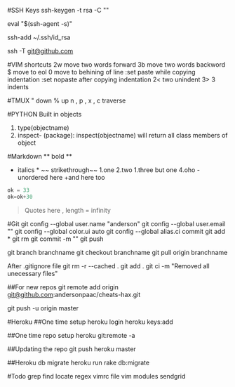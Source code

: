 #SSH Keys
ssh-keygen -t rsa -C ""

eval "$(ssh-agent -s)"

ssh-add ~/.ssh/id_rsa

ssh -T git@github.com

#VIM shortcuts
2w move two words forward
3b move two words backword
$ move to eol
0 move to behining of line
:set paste while copying indentation
:set nopaste after copying indentation
2< two unindent
3> 3 indents

#TMUX
" down
% up
n , p , x , c traverse

#PYTHON
Built in objects
1.	type(objectname)
2.  inspect- (package): inspect(objectname) will return all class members of object

#Markdown
** bold **
* italics *
~~ strikethrough~~
1.one
2.two
1.three but one
4.oho
-unordered here
+and here too
```python 
ok = 33
ok=ok+30
```
>Quotes here , length = infinity

#Git
git config --global user.name "anderson"
git config --global user.email ""
git config --global color.ui auto
git config --global alias.ci commit
git add *
git rm 
git commit -m ""
git push

git branch branchname
git checkout branchname
git pull origin branchname

After .gitignore file
git rm -r --cached .
git add .
git ci -m "Removed all unecessary files"

##For new repos
git remote add origin git@github.com:andersonpaac/cheats-hax.git

git push -u origin master

#Heroku
##One time setup
heroku login
heroku keys:add

##One time repo setup
heroku git:remote -a <APPNAME>

##Updating the repo
git push heroku master

##Heroku db migrate
 heroku run rake db:migrate

#Todo
grep
find
locate
regex
vimrc file
vim modules
sendgrid

